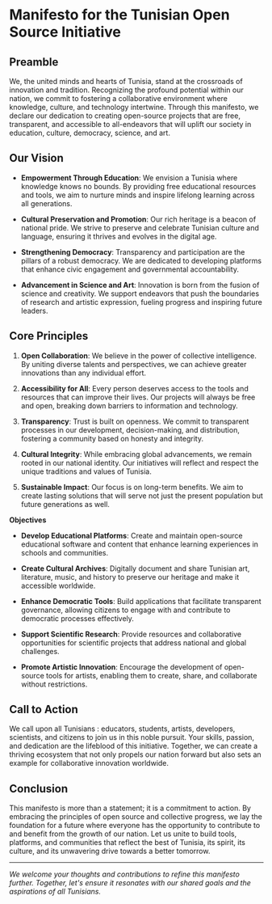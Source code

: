 # Manifesto for the Tunisian Open Source Initiative

## Preamble

We, the united minds and hearts of Tunisia, stand at the crossroads of innovation and tradition. Recognizing the profound potential within our nation, we commit to fostering a collaborative environment where knowledge, culture, and technology intertwine. Through this manifesto, we declare our dedication to creating open-source projects that are free, transparent, and accessible to all-endeavors that will uplift our society in education, culture, democracy, science, and art.

## Our Vision

- **Empowerment Through Education**: We envision a Tunisia where knowledge knows no bounds. By providing free educational resources and tools, we aim to nurture minds and inspire lifelong learning across all generations.

- **Cultural Preservation and Promotion**: Our rich heritage is a beacon of national pride. We strive to preserve and celebrate Tunisian culture and language, ensuring it thrives and evolves in the digital age.

- **Strengthening Democracy**: Transparency and participation are the pillars of a robust democracy. We are dedicated to developing platforms that enhance civic engagement and governmental accountability.

- **Advancement in Science and Art**: Innovation is born from the fusion of science and creativity. We support endeavors that push the boundaries of research and artistic expression, fueling progress and inspiring future leaders.

## Core Principles

1. **Open Collaboration**: We believe in the power of collective intelligence. By uniting diverse talents and perspectives, we can achieve greater innovations than any individual effort.

2. **Accessibility for All**: Every person deserves access to the tools and resources that can improve their lives. Our projects will always be free and open, breaking down barriers to information and technology.

3. **Transparency**: Trust is built on openness. We commit to transparent processes in our development, decision-making, and distribution, fostering a community based on honesty and integrity.

4. **Cultural Integrity**: While embracing global advancements, we remain rooted in our national identity. Our initiatives will reflect and respect the unique traditions and values of Tunisia.

5. **Sustainable Impact**: Our focus is on long-term benefits. We aim to create lasting solutions that will serve not just the present population but future generations as well.

**Objectives**

- **Develop Educational Platforms**: Create and maintain open-source educational software and content that enhance learning experiences in schools and communities.

- **Create Cultural Archives**: Digitally document and share Tunisian art, literature, music, and history to preserve our heritage and make it accessible worldwide.

- **Enhance Democratic Tools**: Build applications that facilitate transparent governance, allowing citizens to engage with and contribute to democratic processes effectively.

- **Support Scientific Research**: Provide resources and collaborative opportunities for scientific projects that address national and global challenges.

- **Promote Artistic Innovation**: Encourage the development of open-source tools for artists, enabling them to create, share, and collaborate without restrictions.

## Call to Action

We call upon all Tunisians : educators, students, artists, developers, scientists, and citizens to join us in this noble pursuit. Your skills, passion, and dedication are the lifeblood of this initiative. Together, we can create a thriving ecosystem that not only propels our nation forward but also sets an example for collaborative innovation worldwide.

## Conclusion

This manifesto is more than a statement; it is a commitment to action. By embracing the principles of open source and collective progress, we lay the foundation for a future where everyone has the opportunity to contribute to and benefit from the growth of our nation. Let us unite to build tools, platforms, and communities that reflect the best of Tunisia, its spirit, its culture, and its unwavering drive towards a better tomorrow.

---

*We welcome your thoughts and contributions to refine this manifesto further. Together, let's ensure it resonates with our shared goals and the aspirations of all Tunisians.*